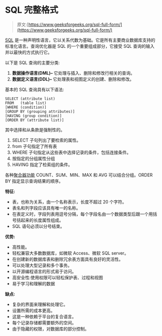 # SQL 完整格式

> 原文:[https://www.geeksforgeeks.org/sql-full-form/](https://www.geeksforgeeks.org/sql-full-form/)

[SQL](https://www.geeksforgeeks.org/sql-tutorial/) 是一种声明性语言，它以关系代数为基础。它是所有主要商业数据库支持的标准化语言。查询优化器是 SQL 的一个重要组成部分，它接受 SQL 查询的输入并以最快的方式执行它。

以下是 SQL 查询的主要分类:

1.  **数据操作语言(DML)–**
    它处理与插入、删除和修改行相关的查询。
2.  **数据定义语言(DDL)–**
    它处理表和视图定义的创建、删除和修改。

基本的 SQL 查询具有以下语法:

```
SELECT (attribute list)
FROM   (table list)
[WHERE (condition)]
[GROUP BY (grouping attributes)]
[HAVING (group condition)]
[ORDER BY (attribute list)] 
```

其中选择和从条款是强制性的。

1.  SELECT 子句列出了要检索的属性。
2.  from 子句指定了所有表
3.  WHERE 子句指定从这些表中选择记录的条件，包括连接条件。
4.  按指定的分组属性分组
5.  HAVING 指定了检索组的条件。

各种[聚合器功能](https://www.geeksforgeeks.org/aggregate-functions-in-sql/) COUNT、SUM、MIN、MAX 和 AVG 可以结合分组。ORDER BY 指定显示查询结果的顺序。

**特征:**

*   表，也称为关系，由一个名称表示，长度不超过 20 个字符。
*   表名和列字段应该具有唯一的名称。
*   在表定义时，字段列表用逗号分隔，每个字段名由一个数据类型后跟一个用括号括起来的长度属性组成。
*   SQL 语句必须以分号结束。

**优势:**

*   高性能。
*   轻松兼容大多数数据库，如微软 Access、微软 SQL server。
*   在创建新的数据库表和删除冗余表方面具有良好的灵活性。
*   可以处理大型记录和多个事务。
*   以开源编程语言的形式易于访问。
*   高安全性:使用权限可以轻松保护表、过程和视图
*   易于学习和理解的数据

**缺点:**

*   复杂的界面来理解和处理它。
*   设置所需的成本更高。
*   这是一种依赖于平台的复合语言。
*   每个记录存储都需要额外的空间。
*   由于隐藏的权限，对数据库的部分控制。